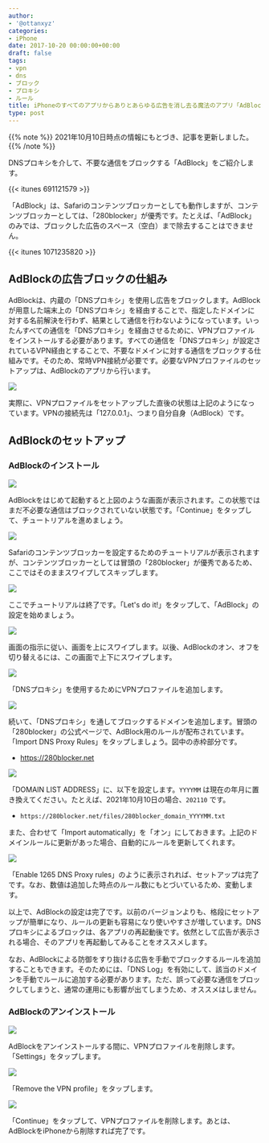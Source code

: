 ```yaml
---
author:
- '@ottanxyz'
categories:
- iPhone
date: 2017-10-20 00:00:00+00:00
draft: false
tags:
- vpn
- dns
- ブロック
- プロキシ
- ルール
title: iPhoneのすべてのアプリからありとあらゆる広告を消し去る魔法のアプリ「AdBlock」の使用方法
type: post
---
```


{{% note %}}
2021年10月10日時点の情報にもとづき、記事を更新しました。
{{% /note %}}

DNSプロキシを介して、不要な通信をブロックする「AdBlock」をご紹介します。

{{< itunes 691121579 >}}

「AdBlock」は、Safariのコンテンツブロッカーとしても動作しますが、コンテンツブロッカーとしては、「280blocker」が優秀です。たとえば、「AdBlock」のみでは、ブロックした広告のスペース（空白）まで除去することはできません。

{{< itunes 1071235820 >}}

## AdBlockの広告ブロックの仕組み

AdBlockは、内蔵の「DNSプロキシ」を使用し広告をブロックします。AdBlockが用意した端末上の「DNSプロキシ」を経由することで、指定したドメインに対する名前解決を行わず、結果として通信を行わないようになっています。いったんすべての通信を「DNSプロキシ」を経由させるために、VPNプロファイルをインストールする必要があります。すべての通信を「DNSプロキシ」が設定されているVPN経由とすることで、不要なドメインに対する通信をブロックする仕組みです。そのため、常時VPN接続が必要です。必要なVPNプロファイルのセットアップは、AdBlockのアプリから行います。

![](368795ed758f44c6ae54d518826dc31db833baa597fb5126be22a2bbc62a81f0.jpeg)

実際に、VPNプロファイルをセットアップした直後の状態は上記のようになっています。VPNの接続先は「127.0.0.1」、つまり自分自身（AdBlock）です。

## AdBlockのセットアップ

### AdBlockのインストール

![](28a6b66255d477852bec732038786491e7325ff7418d82deb30dc780620d1777.jpeg)

AdBlockをはじめて起動すると上図のような画面が表示されます。この状態ではまだ不必要な通信はブロックされていない状態です。「Continue」をタップして、チュートリアルを進めましょう。

![](07338ebc218a478c604efb7f4f35cd6c2461ce7e94354d0c2731d08337401836.jpeg)

Safariのコンテンツブロッカーを設定するためのチュートリアルが表示されますが、コンテンツブロッカーとしては冒頭の「280blocker」が優秀であるため、ここではそのままスワイプしてスキップします。

![](aac5b0a35c2d0c6492339a4106fd04843ed4c2631c3611b5c80959c827914dee.jpeg)

ここでチュートリアルは終了です。「Let's do it!」をタップして、「AdBlock」の設定を始めましょう。

![](eba04a3d02c6579279a99ad5a709d461556c24218af333c6a88425a3a0b1f5bc.jpeg)

画面の指示に従い、画面を上にスワイプします。以後、AdBlockのオン、オフを切り替えるには、この画面で上下にスワイプします。

![](00ce060783bdce8826a19e0a5d2e186c5eca6c4ad56d9c6d5195b259dba7bb95.jpeg)

「DNSプロキシ」を使用するためにVPNプロファイルを追加します。

![](26caf480070425f8c9f31452b94937eb0f95a252cba832a7e84c2f13cdd97ee9.jpeg)

続いて、「DNSプロキシ」を通してブロックするドメインを追加します。冒頭の「280blocker」の公式ページで、AdBlock用のルールが配布されています。「Import DNS Proxy Rules」をタップしましょう。図中の赤枠部分です。

- <https://280blocker.net>

![](d9917bb22fc4fe1d7dc3f2a041af8bcde237eae4e7935684b2c10485f7636680.jpeg)

「DOMAIN LIST ADDRESS」に、以下を設定します。`YYYYMM` は現在の年月に置き換えてください。たとえば、2021年10月10日の場合、`202110` です。

- `https://280blocker.net/files/280blocker_domain_YYYYMM.txt`

また、合わせて「Import automatically」を「オン」にしておきます。上記のドメインルールに更新があった場合、自動的にルールを更新してくれます。

![](441493a84d71039ee8732d40dfc942526d34cdde82a3e2b5179ee641d3353dea.jpeg)

「Enable 1265 DNS Proxy rules」のように表示されれば、セットアップは完了です。なお、数値は追加した時点のルール数にもとづいているため、変動します。

以上で、AdBlockの設定は完了です。以前のバージョンよりも、格段にセットアップが簡単になり、ルールの更新も容易になり使いやすさが増しています。DNSプロキシによるブロックは、各アプリの再起動後です。依然として広告が表示される場合、そのアプリを再起動してみることをオススメします。

なお、AdBlockによる防御をすり抜ける広告を手動でブロックするルールを追加することもできます。そのためには、「DNS Log」を有効にして、該当のドメインを手動でルールに追加する必要があります。ただ、誤って必要な通信をブロックしてしまうと、通常の運用にも影響が出てしまうため、オススメはしません。

### AdBlockのアンインストール

![](441493a84d71039ee8732d40dfc942526d34cdde82a3e2b5179ee641d3353dea.jpeg)

AdBlockをアンインストールする間に、VPNプロファイルを削除します。「Settings」をタップします。

![](79b525392f2400a783318c843beedd14b1780c64bb07f396aa365ce873168cb4.jpeg)

「Remove the VPN profile」をタップします。

![](1eb4ff9ecbbfb9121a0b76941590efc5cf8ccad5f6389012287cd80a5241f51f.jpeg)

「Continue」をタップして、VPNプロファイルを削除します。あとは、AdBlockをiPhoneから削除すれば完了です。
